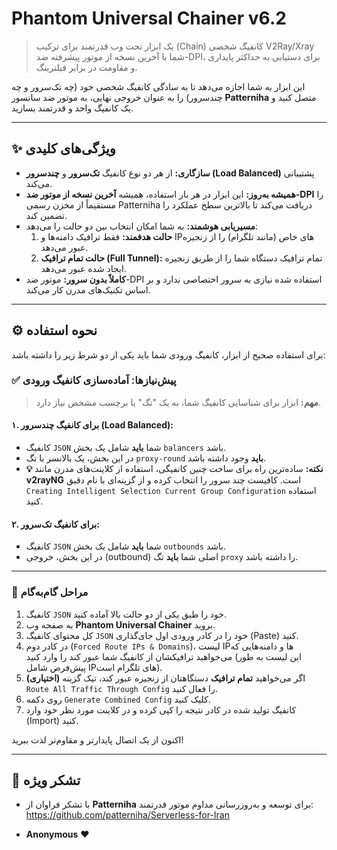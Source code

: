 # Phantom Universal Chainer v6.2

> یک ابزار تحت وب قدرتمند برای ترکیب (Chain) کانفیگ شخصی V2Ray/Xray شما با آخرین نسخه از موتور پیشرفته ضد-DPI، برای دستیابی به حداکثر پایداری و مقاومت در برابر فیلترینگ.

این ابزار به شما اجازه می‌دهد تا به سادگی کانفیگ شخصی خود (چه تک‌سرور و چه چندسرور) را به عنوان خروجی نهایی، به موتور ضد سانسور **Patterniha** متصل کنید و یک کانفیگ واحد و قدرتمند بسازید.

---

## ✨ ویژگی‌های کلیدی

* **سازگاری:** از هر دو نوع کانفیگ **تک‌سرور** و **چندسرور (Load Balanced)** پشتیبانی می‌کند.
* **همیشه به‌روز:** این ابزار در هر بار استفاده، همیشه **آخرین نسخه از موتور ضد-DPI** را مستقیماً از مخزن رسمی Patterniha دریافت می‌کند تا بالاترین سطح عملکرد را تضمین کند.
* **مسیریابی هوشمند:** به شما امکان انتخاب بین دو حالت را می‌دهد:
    1.  **حالت هدفمند:** فقط ترافیک دامنه‌ها و IPهای خاص (مانند تلگرام) را از زنجیره عبور می‌دهد.
    2.  **حالت تمام ترافیک (Full Tunnel):** تمام ترافیک دستگاه شما را از طریق زنجیره ایجاد شده عبور می‌دهد.
* **کاملاً بدون سرور:** موتور ضد-DPI استفاده شده نیازی به سرور اختصاصی ندارد و بر اساس تکنیک‌های مدرن کار می‌کند.

---

## ⚙️ نحوه استفاده

برای استفاده صحیح از ابزار، کانفیگ ورودی شما باید یکی از دو شرط زیر را داشته باشد:

### ✅ پیش‌نیازها: آماده‌سازی کانفیگ ورودی

> **مهم:** ابزار برای شناسایی کانفیگ شما، به یک "تگ" یا برچسب مشخص نیاز دارد.

#### ۱. برای کانفیگ چندسرور (Load Balanced):
- کانفیگ `JSON` شما **باید** شامل یک بخش `balancers` باشد.
- در این بخش، یک بالانسر با تگ `proxy-round` **باید** وجود داشته باشد.
- **💡 نکته:** ساده‌ترین راه برای ساخت چنین کانفیگی، استفاده از کلاینت‌های مدرن مانند **v2rayNG** است. کافیست چند سرور را انتخاب کرده و از گزینه‌ای با نام دقیق `Creating Intelligent Selection Current Group Configuration` استفاده کنید.

#### ۲. برای کانفیگ تک‌سرور:
- کانفیگ `JSON` شما **باید** شامل یک بخش `outbounds` باشد.
- در این بخش، خروجی (outbound) اصلی شما **باید** تگ `proxy` را داشته باشد.

---

### 📝 مراحل گام‌به‌گام

1.  کانفیگ `JSON` خود را طبق یکی از دو حالت بالا آماده کنید.
2.  به صفحه وب **Phantom Universal Chainer** بروید.
3.  کل محتوای کانفیگ `JSON` خود را در کادر ورودی اول جای‌گذاری (Paste) کنید.
4.  در کادر دوم (`Forced Route IPs & Domains`)، لیست IPها و دامنه‌هایی که می‌خواهید ترافیکشان از کانفیگ شما عبور کند را وارد کنید (این لیست به طور پیش‌فرض شامل IPهای تلگرام است).
5.  **(اختیاری)** اگر می‌خواهید **تمام ترافیک** دستگاهتان از زنجیره عبور کند، تیک گزینه `Route All Traffic Through Config` را فعال کنید.
6.  روی دکمه `Generate Combined Config` کلیک کنید.
7.  کانفیگ تولید شده در کادر نتیجه را کپی کرده و در کلاینت مورد نظر خود وارد (Import) کنید.

اکنون از یک اتصال پایدارتر و مقاوم‌تر لذت ببرید!

---

## 🙏 تشکر ویژه

* با تشکر فراوان از **Patterniha** برای توسعه و به‌روزرسانی مداوم موتور قدرتمند:
https://github.com/patterniha/Serverless-for-Iran

* **Anonymous** ❤️
